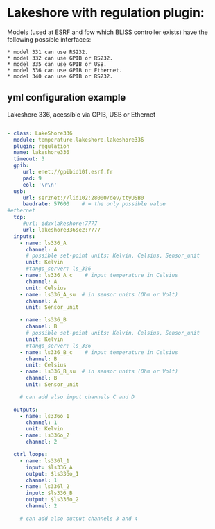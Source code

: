 # Lakeshore with **regulation plugin**:

Models (used at ESRF and fow which BLISS controller exists)
have the following possible interfaces:

    * model 331 can use RS232.
    * model 332 can use GPIB or RS232.
    * model 335 can use GPIB or USB.
    * model 336 can use GPIB or Ethernet.
    * model 340 can use GPIB or RS232.


## yml configuration example

Lakeshore 336, acessible via GPIB, USB or Ethernet



```yml

- class: LakeShore336
  module: temperature.lakeshore.lakeshore336
  plugin: regulation
  name: lakeshore336
  timeout: 3
  gpib:
     url: enet://gpibid10f.esrf.fr
     pad: 9
     eol: '\r\n' 
  usb:
     url: ser2net://lid102:28000/dev/ttyUSB0
     baudrate: 57600    # = the only possible value
#ethernet
  tcp:
     #url: idxxlakeshore:7777
     url: lakeshore336se2:7777
  inputs:
    - name: ls336_A
      channel: A 
      # possible set-point units: Kelvin, Celsius, Sensor_unit
      unit: Kelvin
      #tango_server: ls_336
    - name: ls336_A_c    # input temperature in Celsius
      channel: A
      unit: Celsius
    - name: ls336_A_su  # in sensor units (Ohm or Volt)
      channel: A
      unit: Sensor_unit

    - name: ls336_B
      channel: B 
      # possible set-point units: Kelvin, Celsius, Sensor_unit
      unit: Kelvin
      #tango_server: ls_336
    - name: ls336_B_c    # input temperature in Celsius
      channel: B
      unit: Celsius
    - name: ls336_B_su  # in sensor units (Ohm or Volt)
      channel: B
      unit: Sensor_unit

    # can add also input channels C and D

  outputs:
    - name: ls336o_1
      channel: 1 
      unit: Kelvin
    - name: ls336o_2
      channel: 2 

  ctrl_loops:
    - name: ls336l_1
      input: $ls336_A
      output: $ls336o_1
      channel: 1
    - name: ls336l_2
      input: $ls336_B
      output: $ls336o_2
      channel: 2

    # can add also output channels 3 and 4

```
